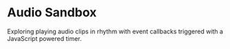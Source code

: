 # Audio Sandbox

Exploring playing audio clips in rhythm with event callbacks triggered with a JavaScript powered timer.
